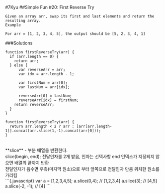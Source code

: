 #7Kyu
##Simple Fun #20: First Reverse Try
```
Given an array arr, swap its first and last elements and return the resulting array.
Example

For arr = [1, 2, 3, 4, 5], the output should be [5, 2, 3, 4, 1]
```
###Solutions
```{.java}
function firstReverseTry(arr) {
  if (arr.length == 0) {
    return arr;
  } else {
      var reverseArr = arr;
      var idx = arr.length - 1;
      
      var firstNum = arr[0];
      var lastNum = arr[idx];
      
      reverseArr[0] = lastNum;
      reverseArr[idx] = firstNum;
    return reverseArr;
  }
}
```
```{.javascript}
function firstReverseTry(arr) {
  return arr.length < 2 ? arr : [arr[arr.length-1]].concat(arr.slice(1,-1).concat(arr[0]));
}
```
<br>
**slice** - 부분 배열을 반환한다.<br>
slice(begin, end); 전달인자를 2개 받음, 인자는 선택사항 end 인덱스가 지정되지 않으면 배열의 끝까지 반환<br>
전달인자가 음수면 우측(마지막 원소)으로 부터 앞쪽으로 전달인자 만큼 위치한 원소를 가리킴<br>
```{.javascript}
var a = [1,2,3,4,5];
a.slice(0,4); // [1,2,3,4]
a.slice(3); // [4,5]
a.slice(-2, -1); // [4]
```